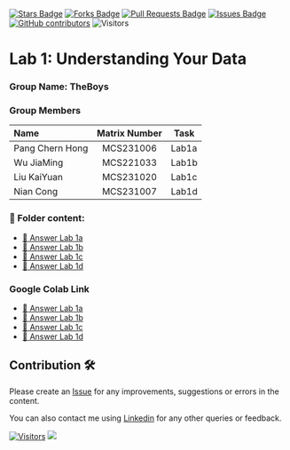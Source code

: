 <a href="https://github.com/drshahizan/BDM/stargazers"><img src="https://img.shields.io/github/stars/drshahizan/BDM" alt="Stars Badge"/></a>
<a href="https://github.com/drshahizan/BDM/network/members"><img src="https://img.shields.io/github/forks/drshahizan/BDM" alt="Forks Badge"/></a>
<a href="https://github.com/drshahizan/BDM/pulls"><img src="https://img.shields.io/github/issues-pr/drshahizan/BDM" alt="Pull Requests Badge"/></a>
<a href="https://github.com/drshahizan/BDM"><img src="https://img.shields.io/github/issues/drshahizan/BDM" alt="Issues Badge"/></a>
<a href="https://github.com/drshahizan/BDM/graphs/contributors"><img alt="GitHub contributors" src="https://img.shields.io/github/contributors/drshahizan/BDM?color=2b9348"></a>
![Visitors](https://api.visitorbadge.io/api/visitors?path=https%3A%2F%2Fgithub.com%2Fdrshahizan%2BDM&labelColor=%23d9e3f0&countColor=%23697689&style=flat)

# Lab 1: Understanding Your Data
### Group Name: TheBoys
### Group Members

| Name                                     | Matrix Number | Task |
| :---------------------------------------- | :-------------: | ------------- |
| Pang Chern Hong             |MCS231006      |Lab1a      |
| Wu JiaMing             |MCS221033      |Lab1b       |
| Liu KaiYuan            |MCS231020      |Lab1c      |
| Nian Cong             |MCS231007      |Lab1d      |


### 📂 Folder content:
* [📖 Answer Lab 1a]()
* [📖 Answer Lab 1b](https://github.com/drshahizan/BDM/blob/main/lab/submission/TheBoys/Lab1/ans_lab1b.ipynb)
* [📖 Answer Lab 1c](https://github.com/drshahizan/BDM/blob/main/lab/submission/TheBoys/Lab1/ans_lab1c.ipynb)
* [📖 Answer Lab 1d](https://github.com/drshahizan/BDM/blob/main/lab/submission/TheBoys/Lab1/ans_lab1d.ipynb)


### Google Colab Link
* [📖 Answer Lab 1a](https://drive.google.com/file/d/1twFHAHvgiQxPKpI2RnBJxjQQe4c_Ij4n/view?usp=sharing)
* [📖 Answer Lab 1b](https://drive.google.com/file/d/1UDwSij7lqf8QQNPA38otI3u1CHZgFb7U/view?usp=sharing)
* [📖 Answer Lab 1c](https://drive.google.com/file/d/118b8R0FKv8H7csNpDh5zivznkMy7PHGM/view?usp=sharing)
* [📖 Answer Lab 1d](https://drive.google.com/file/d/1k-4bKuvPK4EFe813-xNmkmJP2tQ-AGcs/view?usp=sharing)

## Contribution 🛠️
Please create an [Issue](https://github.com/drshahizan/BDM/issues) for any improvements, suggestions or errors in the content.

You can also contact me using [Linkedin](https://www.linkedin.com/in/drshahizan/) for any other queries or feedback.

[![Visitors](https://api.visitorbadge.io/api/visitors?path=https%3A%2F%2Fgithub.com%2Fdrshahizan&labelColor=%23697689&countColor=%23555555&style=plastic)](https://visitorbadge.io/status?path=https%3A%2F%2Fgithub.com%2Fdrshahizan)
![](https://hit.yhype.me/github/profile?user_id=81284918)
